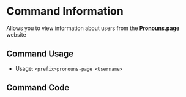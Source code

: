 # Command Information
Allows you to view information about users from the **[Pronouns.page](https://en.pronouns.page)** website

 ## Command Usage
 * Usage: `<prefix>pronouns-page <Username>`

## Command Code


